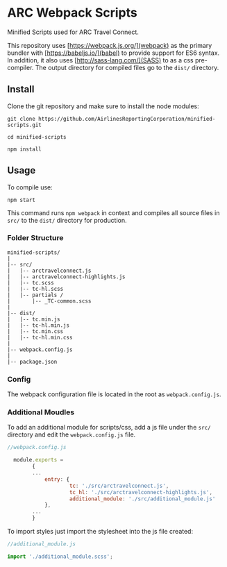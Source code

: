 # ARC Webpack Scripts
Minified Scripts used for ARC Travel Connect.  

This repository uses [https://webpack.js.org/](webpack) as the primary bundler with [https://babeljs.io/](babel) to provide support for ES6 syntax.  In addition, it also uses [http://sass-lang.com/](SASS) to as a css pre-compiler. The output directory for compiled files go to the `dist/` directory.

## Install
Clone the git repository and make sure to install the node modules:

```shell
git clone https://github.com/AirlinesReportingCorporation/minified-scripts.git

cd minified-scripts

npm install
```

## Usage
To compile use:

```shell
npm start
```

This command runs `npm webpack` in context and compiles all source files in `src/` to the `dist/` directory for production.

### Folder Structure
```
minified-scripts/
|
|-- src/
|   |-- arctravelconnect.js
|   |-- arctravelconnect-highlights.js
|   |-- tc.scss
|   |-- tc-hl.scss
|   |-- partials / 
|       |-- _TC-common.scss
|
|-- dist/
|   |-- tc.min.js
|   |-- tc-hl.min.js
|   |-- tc.min.css
|   |-- tc-hl.min.css
|
|-- webpack.config.js
|
|-- package.json

```

### Config
The webpack configuration file is located in the root as `webpack.config.js`. 

### Additional Moudles
To add an additional module for scripts/css, add a js file under the `src/` directory and edit the `webpack.config.js` file.

```javascript
//webpack.config.js

  module.exports = 
		{
		...
			entry: {
					tc: './src/arctravelconnect.js',
					tc_hl: './src/arctravelconnect-highlights.js',
					additional_module: './src/additional_module.js'
			},
		...
		}
```

To import styles just import the stylesheet into the js file created:

```javascript
//additional_module.js

import './additional_module.scss';

```